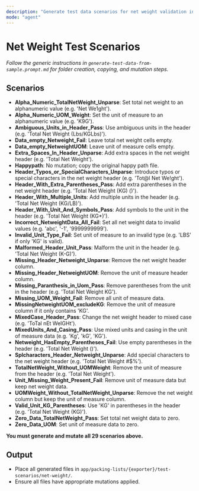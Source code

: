 ```yaml
---
description: "Generate test data scenarios for net weight validation in the net-weight folder. Strictly follow the scenario list and mutation instructions below."
mode: "agent"
---
```



# Net Weight Test Scenarios

_Follow the generic instructions in `generate-test-data-from-sample.prompt.md` for folder creation, copying, and mutation steps._

## Scenarios

- **Alpha_Numeric_TotalNetWeight_Unparse**: Set total net weight to an alphanumeric value (e.g. 'Net We1ght').
- **Alpha_Numeric_UOM_Weight**: Set the unit of measure to an alphanumeric value (e.g. 'K9G').
- **Ambiguous_Units_in_Header_Pass**: Use ambiguous units in the header (e.g. 'Total Net Weight (Lbs/KGLbs)').
- **Data_empty_Netweight_Fail**: Leave total net weight cells empty.
- **Data_empty_NetweightUOM**: Leave unit of measure cells empty.
- **Extra_Spaces_In_Header_Unparse**: Add extra spaces in the net weight header (e.g. 'Total  Net  Weight').
- **Happypath**: No mutation; copy the original happy path file.
- **Header_Typos_or_SpecialCharacters_Unparse**: Introduce typos or special characters in the net weight header (e.g. 'Tot@l Net We!ght').
- **Header_With_Extra_Parentheses_Pass**: Add extra parentheses in the net weight header (e.g. 'Total Net Weight (KG) ()').
- **Header_With_Multiple_Units**: Add multiple units in the header (e.g. 'Total Net Weight (KG/LB)').
- **Header_With_Unit_And_Symbols_Pass**: Add symbols to the unit in the header (e.g. 'Total Net Weight (KG*)').
- **Incorrect_NetweightData_All_Fail**: Set all net weight data to invalid values (e.g. 'abc', '-1', '9999999999').
- **Invalid_Unit_Type_Fail**: Set unit of measure to an invalid type (e.g. 'LBS' if only 'KG' is valid).
- **Malformed_Header_Unit_Pass**: Malform the unit in the header (e.g. 'Total Net Weight (K-G)').
- **Missing_Header_Netweight_Unparse**: Remove the net weight header column.
- **Missing_Header_NetweightUOM**: Remove the unit of measure header column.
- **Missing_Paranthesis_in_Uom_Pass**: Remove parentheses from the unit in the header (e.g. 'Total Net Weight KG').
- **Missing_UOM_Weight_Fail**: Remove all unit of measure data.
- **MissingNetweightUOM_excludeKG**: Remove the unit of measure column if it only contains 'KG'.
- **MixedCase_Header_Pass**: Change the net weight header to mixed case (e.g. 'ToTal nEt WeIGHt').
- **MixedUnits_And_Casing_Pass**: Use mixed units and casing in the unit of measure data (e.g. 'Kg', 'kG', 'KG').
- **Netweight_HasEmpty_Parentheses_Fail**: Use empty parentheses in the header (e.g. 'Total Net Weight ()').
- **Splcharacters_Header_Netweight_Unparse**: Add special characters to the net weight header (e.g. 'Total Net Weight #$%').
- **TotalNetWeight_Without_UOMWeight**: Remove the unit of measure from the header (e.g. 'Total Net Weight').
- **Unit_Missing_Weight_Present_Fail**: Remove unit of measure data but keep net weight data.
- **UOMWeight_Without_TotalNetWeight_Unparse**: Remove the net weight column but keep the unit of measure column.
- **Valid_Unit_KG_Parentheses**: Use 'KG' in parentheses in the header (e.g. 'Total Net Weight (KG)').
- **Zero_Data_TotalNetWeight_Pass**: Set total net weight data to zero.
- **Zero_Data_UOM**: Set unit of measure data to zero.

**You must generate and mutate all 29 scenarios above.**

## Output
- Place all generated files in `app/packing-lists/{exporter}/test-scenarios/net-weight/`.
- Ensure all files have appropriate mutations applied.
